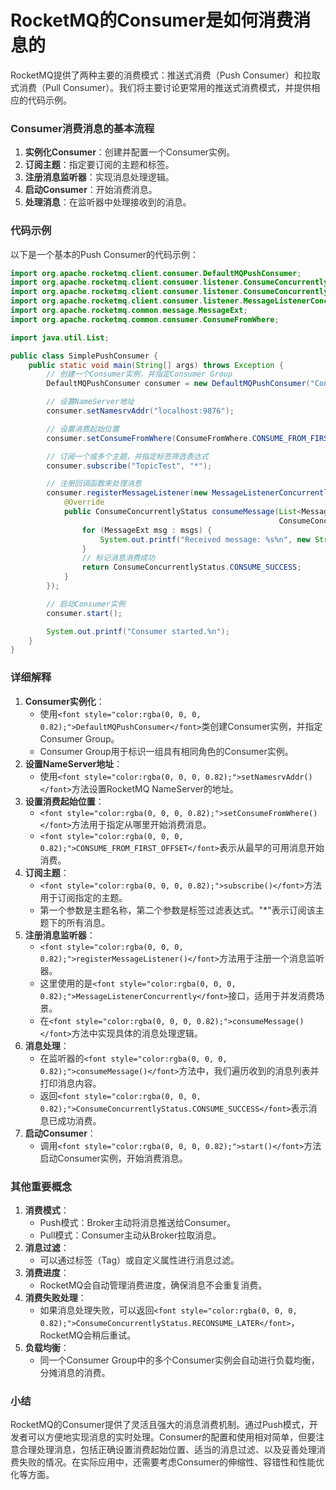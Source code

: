 # RocketMQ的Consumer是如何消费消息的

<font style="color:rgba(0, 0, 0, 0.82);">RocketMQ提供了两种主要的消费模式：推送式消费（Push Consumer）和拉取式消费（Pull Consumer）。我们将主要讨论更常用的推送式消费模式，并提供相应的代码示例。</font>

### <font style="color:rgba(0, 0, 0, 0.82);">Consumer消费消息的基本流程</font>

1. **<font style="color:rgba(0, 0, 0, 0.82);">实例化Consumer</font>**<font style="color:rgba(0, 0, 0, 0.82);">：创建并配置一个Consumer实例。</font>
2. **<font style="color:rgba(0, 0, 0, 0.82);">订阅主题</font>**<font style="color:rgba(0, 0, 0, 0.82);">：指定要订阅的主题和标签。</font>
3. **<font style="color:rgba(0, 0, 0, 0.82);">注册消息监听器</font>**<font style="color:rgba(0, 0, 0, 0.82);">：实现消息处理逻辑。</font>
4. **<font style="color:rgba(0, 0, 0, 0.82);">启动Consumer</font>**<font style="color:rgba(0, 0, 0, 0.82);">：开始消费消息。</font>
5. **<font style="color:rgba(0, 0, 0, 0.82);">处理消息</font>**<font style="color:rgba(0, 0, 0, 0.82);">：在监听器中处理接收到的消息。</font>

### <font style="color:rgba(0, 0, 0, 0.82);">代码示例</font>

<font style="color:rgba(0, 0, 0, 0.82);">以下是一个基本的Push Consumer的代码示例：</font>

```java
import org.apache.rocketmq.client.consumer.DefaultMQPushConsumer;  
import org.apache.rocketmq.client.consumer.listener.ConsumeConcurrentlyContext;  
import org.apache.rocketmq.client.consumer.listener.ConsumeConcurrentlyStatus;  
import org.apache.rocketmq.client.consumer.listener.MessageListenerConcurrently;  
import org.apache.rocketmq.common.message.MessageExt;  
import org.apache.rocketmq.common.consumer.ConsumeFromWhere;  

import java.util.List;  

public class SimplePushConsumer {  
    public static void main(String[] args) throws Exception {  
        // 创建一个Consumer实例，并指定Consumer Group  
        DefaultMQPushConsumer consumer = new DefaultMQPushConsumer("ConsumerGroupName");  

        // 设置NameServer地址  
        consumer.setNamesrvAddr("localhost:9876");  

        // 设置消费起始位置  
        consumer.setConsumeFromWhere(ConsumeFromWhere.CONSUME_FROM_FIRST_OFFSET);  

        // 订阅一个或多个主题，并指定标签筛选表达式  
        consumer.subscribe("TopicTest", "*");  

        // 注册回调函数来处理消息  
        consumer.registerMessageListener(new MessageListenerConcurrently() {  
            @Override  
            public ConsumeConcurrentlyStatus consumeMessage(List<MessageExt> msgs,  
                                                            ConsumeConcurrentlyContext context) {  
                for (MessageExt msg : msgs) {  
                    System.out.printf("Received message: %s%n", new String(msg.getBody()));  
                }  
                // 标记消息消费成功  
                return ConsumeConcurrentlyStatus.CONSUME_SUCCESS;  
            }  
        });  

        // 启动Consumer实例  
        consumer.start();  

        System.out.printf("Consumer started.%n");  
    }  
}
```

### <font style="color:rgba(0, 0, 0, 0.82);">详细解释</font>

1. **<font style="color:rgba(0, 0, 0, 0.82);">Consumer实例化</font>**<font style="color:rgba(0, 0, 0, 0.82);">：</font>
    - <font style="color:rgba(0, 0, 0, 0.82);">使用</font>`<font style="color:rgba(0, 0, 0, 0.82);">DefaultMQPushConsumer</font>`<font style="color:rgba(0, 0, 0, 0.82);">类创建Consumer实例，并指定Consumer Group。</font>
    - <font style="color:rgba(0, 0, 0, 0.82);">Consumer Group用于标识一组具有相同角色的Consumer实例。</font>
2. **<font style="color:rgba(0, 0, 0, 0.82);">设置NameServer地址</font>**<font style="color:rgba(0, 0, 0, 0.82);">：</font>
    - <font style="color:rgba(0, 0, 0, 0.82);">使用</font>`<font style="color:rgba(0, 0, 0, 0.82);">setNamesrvAddr()</font>`<font style="color:rgba(0, 0, 0, 0.82);">方法设置RocketMQ NameServer的地址。</font>
3. **<font style="color:rgba(0, 0, 0, 0.82);">设置消费起始位置</font>**<font style="color:rgba(0, 0, 0, 0.82);">：</font>
    - `<font style="color:rgba(0, 0, 0, 0.82);">setConsumeFromWhere()</font>`<font style="color:rgba(0, 0, 0, 0.82);">方法用于指定从哪里开始消费消息。</font>
    - `<font style="color:rgba(0, 0, 0, 0.82);">CONSUME_FROM_FIRST_OFFSET</font>`<font style="color:rgba(0, 0, 0, 0.82);">表示从最早的可用消息开始消费。</font>
4. **<font style="color:rgba(0, 0, 0, 0.82);">订阅主题</font>**<font style="color:rgba(0, 0, 0, 0.82);">：</font>
    - `<font style="color:rgba(0, 0, 0, 0.82);">subscribe()</font>`<font style="color:rgba(0, 0, 0, 0.82);">方法用于订阅指定的主题。</font>
    - <font style="color:rgba(0, 0, 0, 0.82);">第一个参数是主题名称，第二个参数是标签过滤表达式。"*"表示订阅该主题下的所有消息。</font>
5. **<font style="color:rgba(0, 0, 0, 0.82);">注册消息监听器</font>**<font style="color:rgba(0, 0, 0, 0.82);">：</font>
    - `<font style="color:rgba(0, 0, 0, 0.82);">registerMessageListener()</font>`<font style="color:rgba(0, 0, 0, 0.82);">方法用于注册一个消息监听器。</font>
    - <font style="color:rgba(0, 0, 0, 0.82);">这里使用的是</font>`<font style="color:rgba(0, 0, 0, 0.82);">MessageListenerConcurrently</font>`<font style="color:rgba(0, 0, 0, 0.82);">接口，适用于并发消费场景。</font>
    - <font style="color:rgba(0, 0, 0, 0.82);">在</font>`<font style="color:rgba(0, 0, 0, 0.82);">consumeMessage()</font>`<font style="color:rgba(0, 0, 0, 0.82);">方法中实现具体的消息处理逻辑。</font>
6. **<font style="color:rgba(0, 0, 0, 0.82);">消息处理</font>**<font style="color:rgba(0, 0, 0, 0.82);">：</font>
    - <font style="color:rgba(0, 0, 0, 0.82);">在监听器的</font>`<font style="color:rgba(0, 0, 0, 0.82);">consumeMessage()</font>`<font style="color:rgba(0, 0, 0, 0.82);">方法中，我们遍历收到的消息列表并打印消息内容。</font>
    - <font style="color:rgba(0, 0, 0, 0.82);">返回</font>`<font style="color:rgba(0, 0, 0, 0.82);">ConsumeConcurrentlyStatus.CONSUME_SUCCESS</font>`<font style="color:rgba(0, 0, 0, 0.82);">表示消息已成功消费。</font>
7. **<font style="color:rgba(0, 0, 0, 0.82);">启动Consumer</font>**<font style="color:rgba(0, 0, 0, 0.82);">：</font>
    - <font style="color:rgba(0, 0, 0, 0.82);">调用</font>`<font style="color:rgba(0, 0, 0, 0.82);">start()</font>`<font style="color:rgba(0, 0, 0, 0.82);">方法启动Consumer实例，开始消费消息。</font>

### <font style="color:rgba(0, 0, 0, 0.82);">其他重要概念</font>

1. **<font style="color:rgba(0, 0, 0, 0.82);">消费模式</font>**<font style="color:rgba(0, 0, 0, 0.82);">：</font>
    - <font style="color:rgba(0, 0, 0, 0.82);">Push模式：Broker主动将消息推送给Consumer。</font>
    - <font style="color:rgba(0, 0, 0, 0.82);">Pull模式：Consumer主动从Broker拉取消息。</font>
2. **<font style="color:rgba(0, 0, 0, 0.82);">消息过滤</font>**<font style="color:rgba(0, 0, 0, 0.82);">：</font>
    - <font style="color:rgba(0, 0, 0, 0.82);">可以通过标签（Tag）或自定义属性进行消息过滤。</font>
3. **<font style="color:rgba(0, 0, 0, 0.82);">消费进度</font>**<font style="color:rgba(0, 0, 0, 0.82);">：</font>
    - <font style="color:rgba(0, 0, 0, 0.82);">RocketMQ会自动管理消费进度，确保消息不会重复消费。</font>
4. **<font style="color:rgba(0, 0, 0, 0.82);">消费失败处理</font>**<font style="color:rgba(0, 0, 0, 0.82);">：</font>
    - <font style="color:rgba(0, 0, 0, 0.82);">如果消息处理失败，可以返回</font>`<font style="color:rgba(0, 0, 0, 0.82);">ConsumeConcurrentlyStatus.RECONSUME_LATER</font>`<font style="color:rgba(0, 0, 0, 0.82);">，RocketMQ会稍后重试。</font>
5. **<font style="color:rgba(0, 0, 0, 0.82);">负载均衡</font>**<font style="color:rgba(0, 0, 0, 0.82);">：</font>
    - <font style="color:rgba(0, 0, 0, 0.82);">同一个Consumer Group中的多个Consumer实例会自动进行负载均衡，分摊消息的消费。</font>

### <font style="color:rgba(0, 0, 0, 0.82);">小结</font>

<font style="color:rgba(0, 0, 0, 0.82);">RocketMQ的Consumer提供了灵活且强大的消息消费机制。通过Push模式，开发者可以方便地实现消息的实时处理。Consumer的配置和使用相对简单，但要注意合理处理消息，包括正确设置消费起始位置、适当的消息过滤、以及妥善处理消费失败的情况。在实际应用中，还需要考虑Consumer的伸缩性、容错性和性能优化等方面。</font>
